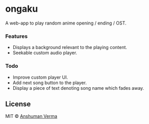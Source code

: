 # ongaku
   
A web-app to play random anime opening / ending / OST.


### Features
* Displays a background relevant to the playing content.
* Seekable custom audio player.


### Todo
* Improve custom player UI.
* Add next song button to the player.
* Display a piece of text denoting song name which fades away.


## License

MIT © [Anshuman Verma](https://twitter.com/Anshumaniac12)
